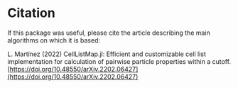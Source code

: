 # Citation

If this package was useful, please cite the article describing the main
algorithms on which it is based:

L. Martínez (2022) CellListMap.jl: Efficient and customizable cell list implementation for calculation of pairwise particle properties within a cutoff.
[https://doi.org/10.48550/arXiv.2202.06427](https://doi.org/10.48550/arXiv.2202.06427)

